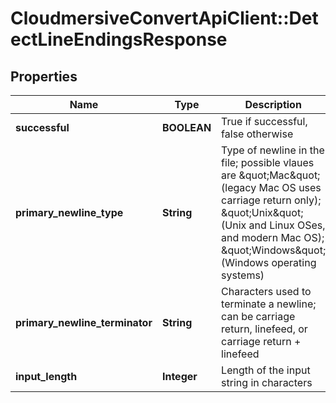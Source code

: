 # CloudmersiveConvertApiClient::DetectLineEndingsResponse

## Properties
Name | Type | Description | Notes
------------ | ------------- | ------------- | -------------
**successful** | **BOOLEAN** | True if successful, false otherwise | [optional] 
**primary_newline_type** | **String** | Type of newline in the file; possible vlaues are \&quot;Mac\&quot; (legacy Mac OS uses carriage return only); \&quot;Unix\&quot; (Unix and Linux OSes, and modern Mac OS); \&quot;Windows\&quot; (Windows operating systems) | [optional] 
**primary_newline_terminator** | **String** | Characters used to terminate a newline; can be carriage return, linefeed, or carriage return + linefeed | [optional] 
**input_length** | **Integer** | Length of the input string in characters | [optional] 


